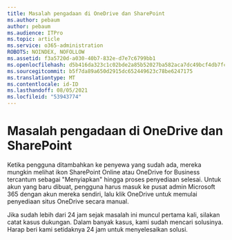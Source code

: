 ```yaml
---
title: Masalah pengadaan di OneDrive dan SharePoint
ms.author: pebaum
author: pebaum
ms.audience: ITPro
ms.topic: article
ms.service: o365-administration
ROBOTS: NOINDEX, NOFOLLOW
ms.assetid: f3a5720d-a030-40b7-832e-d7e7c6799bb1
ms.openlocfilehash: d5b416da323c1c02bde2a85b52027ba582aca7dc49bcf4db7fcede5100d0ed7a
ms.sourcegitcommit: b5f7da89a650d2915dc652449623c78be6247175
ms.translationtype: MT
ms.contentlocale: id-ID
ms.lasthandoff: 08/05/2021
ms.locfileid: "53943774"
---
```

# <a name="provisioning-issues-in-onedrive-and-sharepoint"></a>Masalah pengadaan di OneDrive dan SharePoint

Ketika pengguna ditambahkan ke penyewa yang sudah ada, mereka mungkin melihat ikon SharePoint Online atau OneDrive for Business tercantum sebagai "Menyiapkan" hingga proses penyediaan selesai. Untuk akun yang baru dibuat, pengguna harus masuk ke pusat admin Microsoft 365 dengan akun mereka sendiri, lalu klik OneDrive untuk memulai penyediaan situs OneDrive secara manual.
  
Jika sudah lebih dari 24 jam sejak masalah ini muncul pertama kali, silakan catat kasus dukungan. Dalam banyak kasus, kami sudah mencari solusinya. Harap beri kami setidaknya 24 jam untuk menyelesaikan solusi.
  